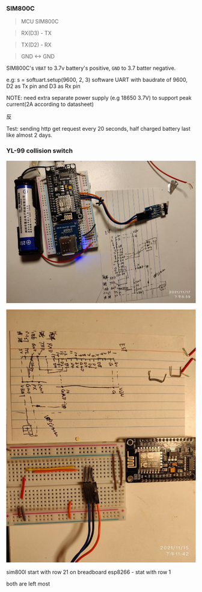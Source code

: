 ### SIM800C


> MCU  SIM800C

> RX(D3) - TX  

> TX(D2) - RX

> GND <-> GND


SIM800C's `VBAT` to 3.7v battery's positive, `GND` to 3.7 batter negative.


e.g: s = softuart.setup(9600, 2, 3)
software UART with baudrate of 9600, D2 as Tx pin and D3 as Rx pin


NOTE: need extra separate power supply (e.g 18650 3.7V) to support peak current(2A according to datasheet)


反

Test: sending http get request every 20 seconds, half charged battery last like almost 2 days.


### YL-99 collision switch


![covered](./collision_covered.jpg)    

![covered](./collision_raw.jpg)    

sim800l start with row 21 on breadboard
esp8266 - stat with row 1 

both are left most


###